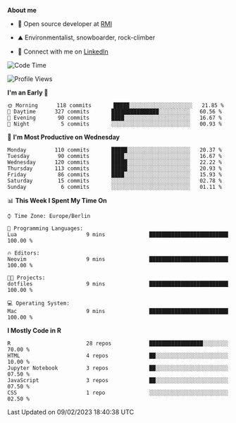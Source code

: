 **About me**

- 💼 Open source developer at [RMI](https://rmi.org/)

- ⛰️ Environmentalist, snowboarder, rock-climber

- 📱 Connect with me on [LinkedIn](https://www.linkedin.com/in/jackson-hoffart/)
 
<!--START_SECTION:waka-->
![Code Time](http://img.shields.io/badge/Code%20Time-31%20hrs%2027%20mins-blue)

![Profile Views](http://img.shields.io/badge/Profile%20Views-0-blue)

**I'm an Early 🐤** 

```text
🌞 Morning      118 commits       █████░░░░░░░░░░░░░░░░░░░░   21.85 % 
🌆 Daytime      327 commits       ███████████████░░░░░░░░░░   60.56 % 
🌃 Evening       90 commits       ████░░░░░░░░░░░░░░░░░░░░░   16.67 % 
🌙 Night          5 commits       ░░░░░░░░░░░░░░░░░░░░░░░░░   00.93 % 

```
📅 **I'm Most Productive on Wednesday** 

```text
Monday         110 commits       █████░░░░░░░░░░░░░░░░░░░░   20.37 % 
Tuesday         90 commits       ████░░░░░░░░░░░░░░░░░░░░░   16.67 % 
Wednesday      120 commits       █████░░░░░░░░░░░░░░░░░░░░   22.22 % 
Thursday       113 commits       █████░░░░░░░░░░░░░░░░░░░░   20.93 % 
Friday          86 commits       ████░░░░░░░░░░░░░░░░░░░░░   15.93 % 
Saturday        15 commits       ░░░░░░░░░░░░░░░░░░░░░░░░░   02.78 % 
Sunday           6 commits       ░░░░░░░░░░░░░░░░░░░░░░░░░   01.11 % 

```


📊 **This Week I Spent My Time On** 

```text
⌚︎ Time Zone: Europe/Berlin

💬 Programming Languages: 
Lua                      9 mins              █████████████████████████   100.00 % 

🔥 Editors: 
Neovim                   9 mins              █████████████████████████   100.00 % 

🐱‍💻 Projects: 
dotfiles                 9 mins              █████████████████████████   100.00 % 

💻 Operating System: 
Mac                      9 mins              █████████████████████████   100.00 % 

```

**I Mostly Code in R** 

```text
R                        28 repos            █████████████████░░░░░░░░   70.00 % 
HTML                     4 repos             ██░░░░░░░░░░░░░░░░░░░░░░░   10.00 % 
Jupyter Notebook         3 repos             ██░░░░░░░░░░░░░░░░░░░░░░░   07.50 % 
JavaScript               3 repos             ██░░░░░░░░░░░░░░░░░░░░░░░   07.50 % 
CSS                      1 repo              ░░░░░░░░░░░░░░░░░░░░░░░░░   02.50 % 

```



 Last Updated on 09/02/2023 18:40:38 UTC
<!--END_SECTION:waka-->

